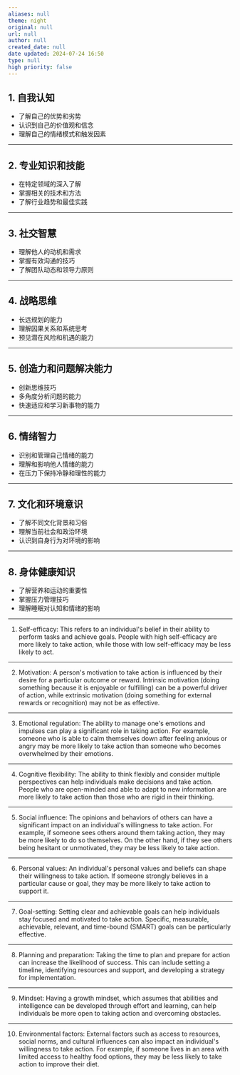 ```yaml
---
aliases: null
theme: night
original: null
url: null
author: null
created_date: null
date updated: 2024-07-24 16:50
type: null
high priority: false
---
```

## 1. 自我认知

- 了解自己的优势和劣势
- 认识到自己的价值观和信念
- 理解自己的情绪模式和触发因素

---

## 2. 专业知识和技能

- 在特定领域的深入了解
- 掌握相关的技术和方法
- 了解行业趋势和最佳实践

---

## 3. 社交智慧

- 理解他人的动机和需求
- 掌握有效沟通的技巧
- 了解团队动态和领导力原则

---

## 4. 战略思维

- 长远规划的能力
- 理解因果关系和系统思考
- 预见潜在风险和机遇的能力

---

## 5. 创造力和问题解决能力

- 创新思维技巧
- 多角度分析问题的能力
- 快速适应和学习新事物的能力

---

## 6. 情绪智力

- 识别和管理自己情绪的能力
- 理解和影响他人情绪的能力
- 在压力下保持冷静和理性的能力

---

## 7. 文化和环境意识

- 了解不同文化背景和习俗
- 理解当前社会和政治环境
- 认识到自身行为对环境的影响

---

## 8. 身体健康知识

- 了解营养和运动的重要性
- 掌握压力管理技巧
- 理解睡眠对认知和情绪的影响

---

1. Self-efficacy: This refers to an individual's belief in their ability to perform tasks and achieve goals. People with high self-efficacy are more likely to take action, while those with low self-efficacy may be less likely to act.

---

2. Motivation: A person's motivation to take action is influenced by their desire for a particular outcome or reward. Intrinsic motivation (doing something because it is enjoyable or fulfilling) can be a powerful driver of action, while extrinsic motivation (doing something for external rewards or recognition) may not be as effective.

---

3. Emotional regulation: The ability to manage one's emotions and impulses can play a significant role in taking action. For example, someone who is able to calm themselves down after feeling anxious or angry may be more likely to take action than someone who becomes overwhelmed by their emotions.

---

4. Cognitive flexibility: The ability to think flexibly and consider multiple perspectives can help individuals make decisions and take action. People who are open-minded and able to adapt to new information are more likely to take action than those who are rigid in their thinking.

---

5. Social influence: The opinions and behaviors of others can have a significant impact on an individual's willingness to take action. For example, if someone sees others around them taking action, they may be more likely to do so themselves. On the other hand, if they see others being hesitant or unmotivated, they may be less likely to take action.

---

6. Personal values: An individual's personal values and beliefs can shape their willingness to take action. If someone strongly believes in a particular cause or goal, they may be more likely to take action to support it.

---

7. Goal-setting: Setting clear and achievable goals can help individuals stay focused and motivated to take action. Specific, measurable, achievable, relevant, and time-bound (SMART) goals can be particularly effective.

---

8. Planning and preparation: Taking the time to plan and prepare for action can increase the likelihood of success. This can include setting a timeline, identifying resources and support, and developing a strategy for implementation.

---

9. Mindset: Having a growth mindset, which assumes that abilities and intelligence can be developed through effort and learning, can help individuals be more open to taking action and overcoming obstacles.

---

10. Environmental factors: External factors such as access to resources, social norms, and cultural influences can also impact an individual's willingness to take action. For example, if someone lives in an area with limited access to healthy food options, they may be less likely to take action to improve their diet.
